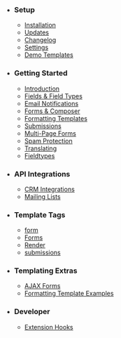 * ### Setup
	* [Installation](installation.md)
	* [Updates](updates.md)
	* [Changelog](changelog.md)
	* [Settings](settings.md)
	* [Demo Templates](demo-templates.md)

* ### Getting Started
	* [Introduction](introduction.md)
	* [Fields & Field Types](fields-field-types.md)
	* [Email Notifications](email-notifications.md)
	* [Forms & Composer](forms-composer.md)
	* [Formatting Templates](formatting-templates.md)
	* [Submissions](form-submissions.md)
	* [Multi-Page Forms](multi-page-forms.md)
	* [Spam Protection](spam-protection.md)
	* [Translating](translating.md)
	* [Fieldtypes](fieldtypes.md)

* ### API Integrations
	* [CRM Integrations](crm-integrations.md)
	* [Mailing Lists](mailing-list-integrations.md)

* ### Template Tags
	* [form](form.md)
	* [Forms](forms.md)
	* [Render](render.md)
	* [submissions](submissions.md)

* ### Templating Extras
	* [AJAX Forms](ajax-forms.md)
	* [Formatting Template Examples](formatting-template-examples.md)

* ### Developer
	* [Extension Hooks](extension-hooks.md)
